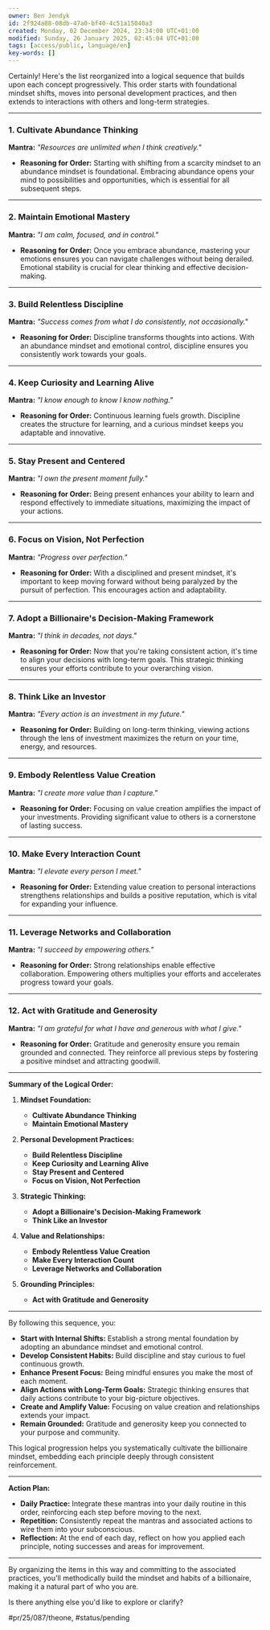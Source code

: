 ```yaml
---
owner: Ben Jendyk
id: 2f924a88-08db-47a0-bf40-4c51a15040a3
created: Monday, 02 December 2024, 23:34:00 UTC+01:00
modified: Sunday, 26 January 2025, 02:45:04 UTC+01:00
tags: [access/public, language/en]
key-words: []
---
```


Certainly! Here's the list reorganized into a logical sequence that builds upon each concept progressively. This order starts with foundational mindset shifts, moves into personal development practices, and then extends to interactions with others and long-term strategies.

---

### **1. Cultivate Abundance Thinking**

**Mantra:** *"Resources are unlimited when I think creatively."*

- **Reasoning for Order:** Starting with shifting from a scarcity mindset to an abundance mindset is foundational. Embracing abundance opens your mind to possibilities and opportunities, which is essential for all subsequent steps.

---

### **2. Maintain Emotional Mastery**

**Mantra:** *"I am calm, focused, and in control."*

- **Reasoning for Order:** Once you embrace abundance, mastering your emotions ensures you can navigate challenges without being derailed. Emotional stability is crucial for clear thinking and effective decision-making.

---

### **3. Build Relentless Discipline**

**Mantra:** *"Success comes from what I do consistently, not occasionally."*

- **Reasoning for Order:** Discipline transforms thoughts into actions. With an abundance mindset and emotional control, discipline ensures you consistently work towards your goals.

---

### **4. Keep Curiosity and Learning Alive**

**Mantra:** *"I know enough to know I know nothing."*

- **Reasoning for Order:** Continuous learning fuels growth. Discipline creates the structure for learning, and a curious mindset keeps you adaptable and innovative.

---

### **5. Stay Present and Centered**

**Mantra:** *"I own the present moment fully."*

- **Reasoning for Order:** Being present enhances your ability to learn and respond effectively to immediate situations, maximizing the impact of your actions.

---

### **6. Focus on Vision, Not Perfection**

**Mantra:** *"Progress over perfection."*

- **Reasoning for Order:** With a disciplined and present mindset, it's important to keep moving forward without being paralyzed by the pursuit of perfection. This encourages action and adaptability.

---

### **7. Adopt a Billionaire's Decision-Making Framework**

**Mantra:** *"I think in decades, not days."*

- **Reasoning for Order:** Now that you're taking consistent action, it's time to align your decisions with long-term goals. This strategic thinking ensures your efforts contribute to your overarching vision.

---

### **8. Think Like an Investor**

**Mantra:** *"Every action is an investment in my future."*

- **Reasoning for Order:** Building on long-term thinking, viewing actions through the lens of investment maximizes the return on your time, energy, and resources.

---

### **9. Embody Relentless Value Creation**

**Mantra:** *"I create more value than I capture."*

- **Reasoning for Order:** Focusing on value creation amplifies the impact of your investments. Providing significant value to others is a cornerstone of lasting success.

---

### **10. Make Every Interaction Count**

**Mantra:** *"I elevate every person I meet."*

- **Reasoning for Order:** Extending value creation to personal interactions strengthens relationships and builds a positive reputation, which is vital for expanding your influence.

---

### **11. Leverage Networks and Collaboration**

**Mantra:** *"I succeed by empowering others."*

- **Reasoning for Order:** Strong relationships enable effective collaboration. Empowering others multiplies your efforts and accelerates progress toward your goals.

---

### **12. Act with Gratitude and Generosity**

**Mantra:** *"I am grateful for what I have and generous with what I give."*

- **Reasoning for Order:** Gratitude and generosity ensure you remain grounded and connected. They reinforce all previous steps by fostering a positive mindset and attracting goodwill.

---

**Summary of the Logical Order:**

1. **Mindset Foundation:**
	- **Cultivate Abundance Thinking**
	- **Maintain Emotional Mastery**

2. **Personal Development Practices:**
	- **Build Relentless Discipline**
	- **Keep Curiosity and Learning Alive**
	- **Stay Present and Centered**
	- **Focus on Vision, Not Perfection**

3. **Strategic Thinking:**
	- **Adopt a Billionaire's Decision-Making Framework**
	- **Think Like an Investor**

4. **Value and Relationships:**
	- **Embody Relentless Value Creation**
	- **Make Every Interaction Count**
	- **Leverage Networks and Collaboration**

5. **Grounding Principles:**
	- **Act with Gratitude and Generosity**

---

By following this sequence, you:

- **Start with Internal Shifts:** Establish a strong mental foundation by adopting an abundance mindset and emotional control.
- **Develop Consistent Habits:** Build discipline and stay curious to fuel continuous growth.
- **Enhance Present Focus:** Being mindful ensures you make the most of each moment.
- **Align Actions with Long-Term Goals:** Strategic thinking ensures that daily actions contribute to your big-picture objectives.
- **Create and Amplify Value:** Focusing on value creation and relationships extends your impact.
- **Remain Grounded:** Gratitude and generosity keep you connected to your purpose and community.

This logical progression helps you systematically cultivate the billionaire mindset, embedding each principle deeply through consistent reinforcement.

---

**Action Plan:**

- **Daily Practice:** Integrate these mantras into your daily routine in this order, reinforcing each step before moving to the next.
- **Repetition:** Consistently repeat the mantras and associated actions to wire them into your subconscious.
- **Reflection:** At the end of each day, reflect on how you applied each principle, noting successes and areas for improvement.

---

By organizing the items in this way and committing to the associated practices, you'll methodically build the mindset and habits of a billionaire, making it a natural part of who you are.

Is there anything else you'd like to explore or clarify?


#pr/25/087/theone, #status/pending